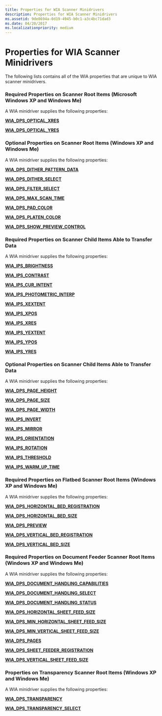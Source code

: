 ```yaml
---
title: Properties for WIA Scanner Minidrivers
description: Properties for WIA Scanner Minidrivers
ms.assetid: 9de8694a-0d19-4945-b0c1-a3c4bc71dad3
ms.date: 04/20/2017
ms.localizationpriority: medium
---
```


# Properties for WIA Scanner Minidrivers





The following lists contains all of the WIA properties that are unique to WIA scanner minidrivers.

### Required Properties on Scanner Root Items (Microsoft Windows XP and Windows Me)

A WIA minidriver supplies the following properties:

[**WIA\_DPS\_OPTICAL\_XRES**](https://msdn.microsoft.com/library/windows/hardware/ff551409)

[**WIA\_DPS\_OPTICAL\_YRES**](https://msdn.microsoft.com/library/windows/hardware/ff551410)

### Optional Properties on Scanner Root Items (Windows XP and Windows Me)

A WIA minidriver supplies the following properties:

[**WIA\_DPS\_DITHER\_PATTERN\_DATA**](https://msdn.microsoft.com/library/windows/hardware/ff551376)

[**WIA\_DPS\_DITHER\_SELECT**](https://msdn.microsoft.com/library/windows/hardware/ff551377)

[**WIA\_DPS\_FILTER\_SELECT**](https://msdn.microsoft.com/library/windows/hardware/ff551392)

[**WIA\_DPS\_MAX\_SCAN\_TIME**](https://msdn.microsoft.com/library/windows/hardware/ff551403)

[**WIA\_DPS\_PAD\_COLOR**](https://msdn.microsoft.com/library/windows/hardware/ff551412)

[**WIA\_DPS\_PLATEN\_COLOR**](https://msdn.microsoft.com/library/windows/hardware/ff551420)

[**WIA\_DPS\_SHOW\_PREVIEW\_CONTROL**](https://msdn.microsoft.com/library/windows/hardware/ff551432)

### Required Properties on Scanner Child Items Able to Transfer Data

A WIA minidriver supplies the following properties:

[**WIA\_IPS\_BRIGHTNESS**](https://msdn.microsoft.com/library/windows/hardware/ff552567)

[**WIA\_IPS\_CONTRAST**](https://msdn.microsoft.com/library/windows/hardware/ff552573)

[**WIA\_IPS\_CUR\_INTENT**](https://msdn.microsoft.com/library/windows/hardware/ff552579)

[**WIA\_IPS\_PHOTOMETRIC\_INTERP**](https://msdn.microsoft.com/library/windows/hardware/ff552640)

[**WIA\_IPS\_XEXTENT**](https://msdn.microsoft.com/library/windows/hardware/ff552661)

[**WIA\_IPS\_XPOS**](https://msdn.microsoft.com/library/windows/hardware/ff552663)

[**WIA\_IPS\_XRES**](https://msdn.microsoft.com/library/windows/hardware/ff552665)

[**WIA\_IPS\_YEXTENT**](https://msdn.microsoft.com/library/windows/hardware/ff552669)

[**WIA\_IPS\_YPOS**](https://msdn.microsoft.com/library/windows/hardware/ff552671)

[**WIA\_IPS\_YRES**](https://msdn.microsoft.com/library/windows/hardware/ff552673)

### Optional Properties on Scanner Child Items Able to Transfer Data

A WIA minidriver supplies the following properties:

[**WIA\_DPS\_PAGE\_HEIGHT**](https://msdn.microsoft.com/library/windows/hardware/ff551416)

[**WIA\_DPS\_PAGE\_SIZE**](https://msdn.microsoft.com/library/windows/hardware/ff551417)

[**WIA\_DPS\_PAGE\_WIDTH**](https://msdn.microsoft.com/library/windows/hardware/ff551419)

[**WIA\_IPS\_INVERT**](https://msdn.microsoft.com/library/windows/hardware/ff552599)

[**WIA\_IPS\_MIRROR**](https://msdn.microsoft.com/library/windows/hardware/ff552616)

[**WIA\_IPS\_ORIENTATION**](https://msdn.microsoft.com/library/windows/hardware/ff552625)

[**WIA\_IPS\_ROTATION**](https://msdn.microsoft.com/library/windows/hardware/ff552648)

[**WIA\_IPS\_THRESHOLD**](https://msdn.microsoft.com/library/windows/hardware/ff552655)

[**WIA\_IPS\_WARM\_UP\_TIME**](https://msdn.microsoft.com/library/windows/hardware/ff552660)

### Required Properties on Flatbed Scanner Root Items (Windows XP and Windows Me)

A WIA minidriver supplies the following properties:

[**WIA\_DPS\_HORIZONTAL\_BED\_REGISTRATION**](https://msdn.microsoft.com/library/windows/hardware/ff551398)

[**WIA\_DPS\_HORIZONTAL\_BED\_SIZE**](https://msdn.microsoft.com/library/windows/hardware/ff551399)

[**WIA\_DPS\_PREVIEW**](https://msdn.microsoft.com/library/windows/hardware/ff551422)

[**WIA\_DPS\_VERTICAL\_BED\_REGISTRATION**](https://msdn.microsoft.com/library/windows/hardware/ff551442)

[**WIA\_DPS\_VERTICAL\_BED\_SIZE**](https://msdn.microsoft.com/library/windows/hardware/ff551445)

### Required Properties on Document Feeder Scanner Root Items (Windows XP and Windows Me)

A WIA minidriver supplies the following properties:

[**WIA\_DPS\_DOCUMENT\_HANDLING\_CAPABILITIES**](https://msdn.microsoft.com/library/windows/hardware/ff551379)

[**WIA\_DPS\_DOCUMENT\_HANDLING\_SELECT**](https://msdn.microsoft.com/library/windows/hardware/ff551384)

[**WIA\_DPS\_DOCUMENT\_HANDLING\_STATUS**](https://msdn.microsoft.com/library/windows/hardware/ff551386)

[**WIA\_DPS\_HORIZONTAL\_SHEET\_FEED\_SIZE**](https://msdn.microsoft.com/library/windows/hardware/ff551401)

[**WIA\_DPS\_MIN\_HORIZONTAL\_SHEET\_FEED\_SIZE**](https://msdn.microsoft.com/library/windows/hardware/ff551405)

[**WIA\_DPS\_MIN\_VERTICAL\_SHEET\_FEED\_SIZE**](https://msdn.microsoft.com/library/windows/hardware/ff551407)

[**WIA\_DPS\_PAGES**](https://msdn.microsoft.com/library/windows/hardware/ff551414)

[**WIA\_DPS\_SHEET\_FEEDER\_REGISTRATION**](https://msdn.microsoft.com/library/windows/hardware/ff551430)

[**WIA\_DPS\_VERTICAL\_SHEET\_FEED\_SIZE**](https://msdn.microsoft.com/library/windows/hardware/ff551446)

### Properties on Transparency Scanner Root Items (Windows XP and Windows Me)

A WIA minidriver supplies the following properties:

[**WIA\_DPS\_TRANSPARENCY**](https://msdn.microsoft.com/library/windows/hardware/ff551434)

[**WIA\_DPS\_TRANSPARENCY\_SELECT**](https://msdn.microsoft.com/library/windows/hardware/ff551437)

 

 





